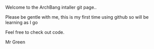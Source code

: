 Welcome to the ArchBang intaller git page..

Please be gentle with me, this is my first time using github so will be learning as I go

Feel free to check out code.

Mr Green